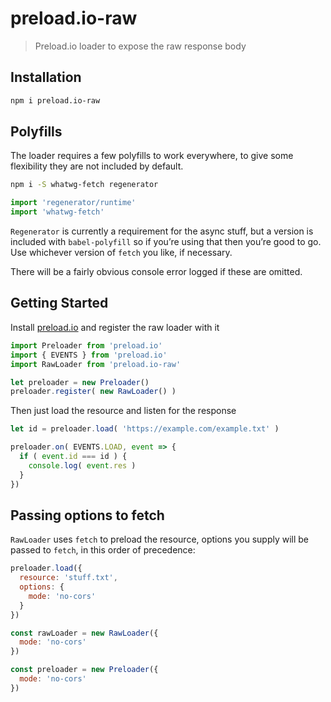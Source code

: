 # preload.io-raw

> Preload.io loader to expose the raw response body

## Installation

```sh
npm i preload.io-raw
```

## Polyfills

The loader requires a few polyfills to work everywhere, to give some flexibility they are not included by default.

```sh
npm i -S whatwg-fetch regenerator
```

```js
import 'regenerator/runtime'
import 'whatwg-fetch'
```

`Regenerator` is currently a requirement for the async stuff, but a version is included with `babel-polyfill` so if you’re using that then you’re good to go. Use whichever version of `fetch` you like, if necessary.

There will be a fairly obvious console error logged if these are omitted.


## Getting Started

Install [preload.io](https://github.com/mattstyles/preload.io) and register the raw loader with it

```js
import Preloader from 'preload.io'
import { EVENTS } from 'preload.io'
import RawLoader from 'preload.io-raw'

let preloader = new Preloader()
preloader.register( new RawLoader() )
```

Then just load the resource and listen for the response

```js
let id = preloader.load( 'https://example.com/example.txt' )

preloader.on( EVENTS.LOAD, event => {
  if ( event.id === id ) {
    console.log( event.res )
  }
})
```

## Passing options to fetch

`RawLoader` uses `fetch` to preload the resource, options you supply will be passed to `fetch`, in this order of precedence:

```js
preloader.load({
  resource: 'stuff.txt',
  options: {
    mode: 'no-cors'
  }
})
```

```js
const rawLoader = new RawLoader({
  mode: 'no-cors'
})
```

```js
const preloader = new Preloader({
  mode: 'no-cors'
})
```
